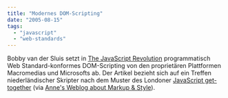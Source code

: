 ```yaml
---
title: "Modernes DOM-Scripting"
date: "2005-08-15"
tags: 
  - "javascript"
  - "web-standards"
---
```


Bobby van der Sluis setzt in [The JavaScript Revolution](http://bobbyvandersluis.com/articles/javascriptrevolution.php) programmatisch Web Standard-konformes DOM-Scripting von den proprietären Plattformen Macromedias und Microsofts ab. Der Artikel bezieht sich auf ein Treffen niederländischer Skripter nach dem Muster des Londoner [JavaScript get-together](http://www.quirksmode.org/index.html?/blog/archives/2005/06/you_shouldve_be_1.html) (via [Anne's Weblog about Markup & Style](http://annevankesteren.nl/2005/07/01/javascript-revolution)).
